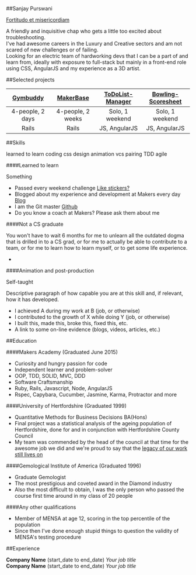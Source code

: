 ##Sanjay Purswani

[Fortitudo et misericordiam](https://www.google.co.uk/webhp?sourceid=chrome-instant&ion=1&espv=2&ie=UTF-8#q=latin%20translation)

A friendly and inquisitive chap who gets a little too excited about troubleshooting.  
I've had awesome careers in the Luxury and Creative sectors and am not scared of new challenges or of failing.  
Looking for an electric team of hardworking devs that I can be a part of and learn from, ideally with exposure to full-stack but mainly in a front-end role using CSS, AngularJS and my experience as a 3D artist.  

##Selected projects

| [Gymbuddy](https://github.com/sanjsanj/gymbuddy) | [MakerBase](https://github.com/Makerbase/makerbase) | [ToDoList-Manager](https://github.com/sanjsanj/todo_challenge) | [Bowling-Scoresheet](https://github.com/sanjsanj/bowling-challenge) |
| :---: | :---: | :---: | :---: |
| 4-people, 2 days | 4-people, 2 weeks | Solo, 1 weekend | Solo, 1 weekend |
| Rails | Rails | JS, AngularJS | JS, AngularJS |


##Skills

learned to learn
coding
css
design
animation
vcs
pairing
TDD
agile

####Learned to learn

Something

- Passed every weekend challenge [Like stickers?]()  
- Blogged about my experience and development at Makers every day [Blog](http://sanjsanj.github.io)  
- I am the Git master [Github](http://www.github.com/sanjsanj)  
- Do you know a coach at Makers?  Please ask them about me

####Not a CS graduate

You won't have to wait 6 months for me to unlearn all the outdated dogma that is drilled in to a CS grad, or for me to actually be able to contribute to a team, or for me to learn how to learn myself, or to get some life experience.

-

####Animation and post-production

Self-taught

Descriptive paragraph of how capable you are at this skill and, if relevant, how it has developed.

- I achieved A during my work at B (job, or otherwise)
- I contributed to the growth of X while doing Y (job, or otherwise)
- I built this, made this, broke this, fixed this, etc.
- A link to some on-line evidence (blogs, videos, articles, etc.)

##Education

####Makers Academy (Graduated June 2015)

- Curiosity and hungry passion for code
- Independent learner and problem-solver
- OOP, TDD, SOLID, MVC, DDD
- Software Craftsmanship
- Ruby, Rails, Javascript, Node, AngularJS
- Rspec, Capybara, Cucumber, Jasmine, Karma, Protractor and more

####University of Hertfordshire (Graduated 1999)

- Quantitative Methods for Business Decisions BA(Hons)  
- Final project was a statistical analysis of the ageing population of Hertfordshire, done for and in conjunction with Hertfordshire County Council  
- My team was commended by the head of the council at that time for the awesome job we did and we're proud to say that the [legacy of our work still lives on](http://www.hertsdirect.org/docs/pdf/a/aws.pdf)

####Gemological Institute of America  (Graduated 1996)

- Graduate Gemologist  
- The most prestigious and coveted award in the Diamond industry  
- Also the most difficult to obtain, I was the only person who passed the course first time around in my class of 20 people

####Any other qualifications

- Member of MENSA at age 12, scoring in the top percentile of the population  
- Since then I've done enough stupid things to question the validity of MENSA's testing procedure

##Experience

**Company Name** (start_date to end_date)
*Your job title*  
**Company Name** (start_date to end_date)
*Your job title*  
